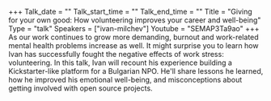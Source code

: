 +++
Talk_date = ""
Talk_start_time = ""
Talk_end_time = ""
Title = "Giving for your own good: How volunteering improves your career and well-being"
Type = "talk"
Speakers = ["ivan-milchev"]
Youtube = "SEMAP3Ta9ao"
+++
As our work continues to grow more demanding, burnout and work-related mental health problems increase as well. It might surprise you to learn how Ivan has successfully fought the negative effects of work stress: volunteering. In this talk, Ivan will recount his experience building a Kickstarter-like platform for a Bulgarian NPO. He'll share lessons he learned, how he improved his emotional well-being, and misconceptions about getting involved with open source projects.